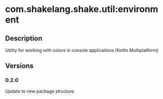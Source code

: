 # com.shakelang.shake.util:environment
## Description
Utility for working with colors in console applications (Kotlin Multiplatform)
## Versions
### 0.2.0
Update to new package structure
